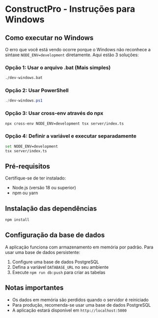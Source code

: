 # ConstructPro - Instruções para Windows

## Como executar no Windows

O erro que você está vendo ocorre porque o Windows não reconhece a sintaxe `NODE_ENV=development` diretamente. Aqui estão 3 soluções:

### Opção 1: Usar o arquivo .bat (Mais simples)
```bash
./dev-windows.bat
```

### Opção 2: Usar PowerShell
```powershell
./dev-windows.ps1
```

### Opção 3: Usar cross-env através do npx
```bash
npx cross-env NODE_ENV=development tsx server/index.ts
```

### Opção 4: Definir a variável e executar separadamente
```bash
set NODE_ENV=development
tsx server/index.ts
```

## Pré-requisitos
Certifique-se de ter instalado:
- Node.js (versão 18 ou superior)
- npm ou yarn

## Instalação das dependências
```bash
npm install
```

## Configuração da base de dados
A aplicação funciona com armazenamento em memória por padrão. Para usar uma base de dados persistente:

1. Configure uma base de dados PostgreSQL
2. Defina a variável `DATABASE_URL` no seu ambiente
3. Execute `npm run db:push` para criar as tabelas

## Notas importantes
- Os dados em memória são perdidos quando o servidor é reiniciado
- Para produção, recomenda-se usar uma base de dados PostgreSQL
- A aplicação estará disponível em `http://localhost:5000`